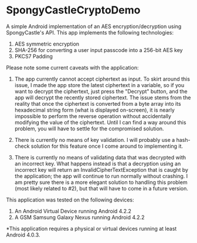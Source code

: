 SpongyCastleCryptoDemo
======================

A simple Android implementation of an AES encryption/decryption using SpongyCastle's API. This app implements the following technologies:

1. AES symmetric encryption
2. SHA-256 for converting a user input passcode into a 256-bit AES key
3. PKCS7 Padding

Please note some current caveats with the application:

1. The app currently cannot accept ciphertext as input. To skirt around this issue, I made the app store the latest ciphertext in a variable, so if you want to decrypt the ciphertext, just press the "Decrypt" button, and the app will decrypt the recently stored ciphertext. The issue stems from the reality that once the ciphertext is converted from a byte array into its hexadecimal string form (what is displayed on-screen), it is nearly impossible to perform the reverse operation without accidentally modifying the value of the ciphertext. Until I can find a way around this problem, you will have to settle for the compromised solution.
	
2. There is currently no means of key validation. I will probably use a hash-check solution for this feature once I come around to implementing it.

3. There is currently no means of validating data that was decrypted with an incorrect key. What happens instead is that a decryption using an incorrect key will return an InvalidCipherTextException that is caught by the application; the app will continue to run normally without crashing. I am pretty sure there is a more elegant solution to handling this problem (most likely related to #2), but that will have to come in a future version.

This application was tested on the following devices:

1. An Android Virtual Device running Android 4.2.2
2. A GSM Samsung Galaxy Nexus running Android 4.2.2

*This application requires a physical or virtual devices running at least Android 4.0.3.